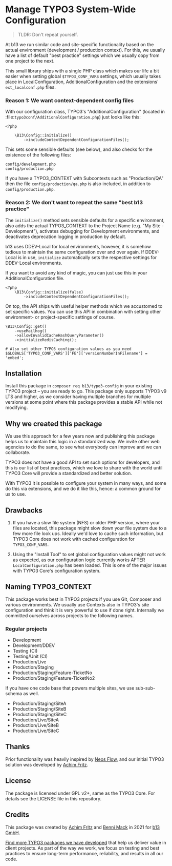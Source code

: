 # Manage TYPO3 System-Wide Configuration

> TLDR: Don't repeat yourself.

At b13 we run similar code and site-specific functionality based on the
actual environment (development / production context). For this, we
usually have a list of default "best practice" settings which
we usually copy from one project to the next.

This small library ships with a single PHP class which
makes our life a bit easier when setting global `$TYPO3_CONF_VARS` settings,
which usually takes place in LocalConfiguration, AdditionalConfiguration
and the extensions' `ext_localconf.php` files.

### Reason 1: We want context-dependent config files

With our configuration class, TYPO3's "AdditionalConfiguration"
(located in :file:`typo3conf/AdditionalConfiguration.php`) just looks like this:

    <?php

        \B13\Config::initialize()
            ->includeContextDependentConfigurationFiles();

This sets some sensible defaults (see below), and also checks
for the existence of the following files:

```
config/development.php
config/production.php
```

If you have a TYPO3_CONTEXT with Subcontexts such as "Production/QA"
then the file `config/production/qa.php` is also included,
in addition to `config/production.php`.

### Reason 2: We don't want to repeat the same "best b13 practice"

The `initialize()` method sets sensible defaults for a specific environment,
also adds the actual TYPO3_CONTEXT to the Project Name (e.g. "My Site - Development"),
activates debugging for Development environments, and deactivates deprecation
logging in production by default.

b13 uses DDEV-Local for local environments, however, it is somehow
tedious to maintain the same configuration over and over again.  If DDEV-Local
is in use, `initialize` automatically sets the respective  settings for
DDEV-Local environments.

If you want to avoid any kind of magic, you can just use this in your AdditionalConfiguration file.

    <?php
        \B13\Config::initialize(false)
            ->includeContextDependentConfigurationFiles();

On top, the API ships with useful helper methods which we accustomed
to set specific values. You can use this API in combination with
setting other environment- or project-specific settings of course.

    \B13\Config::get()
        ->useMailhog()
        ->allowInvalidCacheHashQueryParameter()
        ->initializeRedisCaching();

    # Also set other TYPO3 configuration values as you need
    $GLOBALS['TYPO3_CONF_VARS']['FE']['versionNumberInFilename'] = 'embed';


## Installation

Install this package in `composer req b13/typo3-config` in your existing
TYPO3 project – you are ready to go. This package only supports TYPO3 v9 LTS
and higher, as we consider having multiple branches for multiple versions at
some point where this package provides a stable API while not modifying.

## Why we created this package

We use this approach for a few years now and publishing this package
helps us to maintain this logic in a standardized way. We invite
other web agencies to do the same, to see what everybody can improve
and we can collaborate.

TYPO3 does not have a good API to set such options
for developers, and this is our list of best practices, which
we love to share with the world until TYPO3 Core will provide
a standardized and better solution.

With TYPO3 it is possible to configure your system in many ways,
and some do this via extensions, and we do it like this, hence: a common
ground for us to use.

## Drawbacks

1. If you have a slow file system (NFS) or older PHP version, where
   your files are located, this package might slow down your file system
   due to a few more file look ups. Ideally we'd love to cache such
   information, but TYPO3 Core does not work with cached configuration
   for `TYPO3_CONF_VARS`.

2. Using the "Install Tool" to set global configuration values might
   not work as expected, as our configuration logic currently works
   AFTER `LocalConfiguration.php` has been loaded. This is one
   of the major issues with TYPO3 Core's configuration system.

## Naming TYPO3_CONTEXT

This package works best in TYPO3 projects if you use Git, Composer
and various environments. We usually use Contexts also in TYPO3's
site configuration and think it is very powerful to use if done
right. Internally we committed ourselves across projects to the following
names.

### Regular projects

* Development
* Development/DDEV
* Testing (CI)
* Testing/Unit (CI)
* Production/Live
* Production/Staging
* Production/Staging/Feature-TicketNo
* Production/Staging/Feature-TicketNo2

If you have one code base that powers multiple sites, we use sub-sub-schema
as well.

* Production/Staging/SiteA
* Production/Staging/SiteB
* Production/Staging/SiteC
* Production/Live/SiteA
* Production/Live/SiteB
* Production/Live/SiteC

## Thanks

Prior functionality was heavily inspired by [Neos Flow](https://flowframework.readthedocs.io/en/stable/TheDefinitiveGuide/PartII/Configuration.html),
and our initial TYPO3 solution was developed by [Achim Fritz](https://github.com/achimfritz).

## License

The package is licensed under GPL v2+, same as the TYPO3 Core. For details see the LICENSE file in this repository.

## Credits

This package was created by [Achim Fritz](https://github.com/achimfritz) and [Benni Mack](https://github.com/bmack) in 2021 for [b13 GmbH](https://b13.com).

[Find more TYPO3 packages we have developed](https://b13.com/useful-typo3-extensions-from-b13-to-you) that help us deliver value in client projects. As part of the way we work, we focus on testing and best practices to ensure long-term performance, reliability, and results in all our code.
